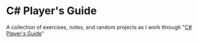 # C# Player's Guide

A collection of exercises, notes, and random projects as I work through "[C# Player's Guide](https://csharpplayersguide.com/)"
